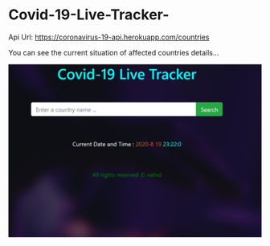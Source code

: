 # Covid-19-Live-Tracker-
Api Url: https://coronavirus-19-api.herokuapp.com/countries


You can see the current situation of affected countries details...

![images](images/screenshot-1.png)
